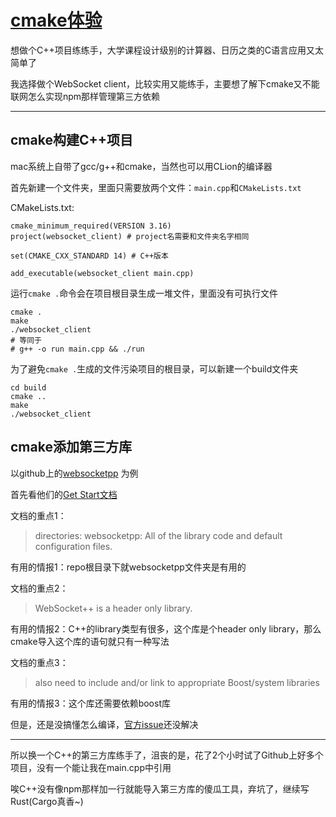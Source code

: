 # [cmake体验](/2020/04/cmake.md)

想做个C++项目练练手，大学课程设计级别的计算器、日历之类的C语言应用又太简单了

我选择做个WebSocket client，比较实用又能练手，主要想了解下cmake又不能联网怎么实现npm那样管理第三方依赖

---

## cmake构建C++项目

mac系统上自带了gcc/g++和cmake，当然也可以用CLion的编译器

首先新建一个文件夹，里面只需要放两个文件：`main.cpp`和`CMakeLists.txt`

CMakeLists.txt:

```
cmake_minimum_required(VERSION 3.16)
project(websocket_client) # project名需要和文件夹名字相同

set(CMAKE_CXX_STANDARD 14) # C++版本

add_executable(websocket_client main.cpp)
```

运行`cmake .`命令会在项目根目录生成一堆文件，里面没有可执行文件

```
cmake .
make
./websocket_client
# 等同于
# g++ -o run main.cpp && ./run
```

为了避免`cmake .`生成的文件污染项目的根目录，可以新建一个build文件夹

```
cd build
cmake ..
make
./websocket_client
```

## cmake添加第三方库

以github上的[websocketpp](https://github.com/zaphoyd/websocketpp) 为例

首先看他们的[Get Start文档](https://docs.websocketpp.org/getting_started.html)

<i class="fa fa-hashtag"></i>
文档的重点1：

> directories: websocketpp: All of the library code and default configuration files.

有用的情报1：repo根目录下就websocketpp文件夹是有用的

<i class="fa fa-hashtag"></i>
文档的重点2：

> WebSocket++ is a header only library.

有用的情报2：C++的library类型有很多，这个库是个header only library，那么cmake导入这个库的语句就只有一种写法

<i class="fa fa-hashtag"></i>
文档的重点3：

> also need to include and/or link to appropriate Boost/system libraries

有用的情报3：这个库还需要依赖boost库

但是，还是没搞懂怎么编译，[官方issue](https://github.com/zaphoyd/websocketpp/issues/769)还没解决

---

所以换一个C++的第三方库练手了，沮丧的是，花了2个小时试了Github上好多个项目，没有一个能让我在main.cpp中引用

唉C++没有像npm那样加一行就能导入第三方库的傻瓜工具，弃坑了，继续写Rust(Cargo真香~)
